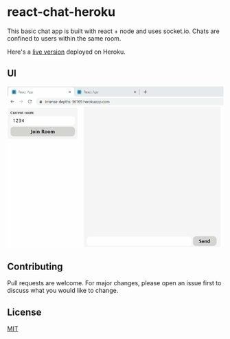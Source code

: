 # react-chat-heroku

This basic chat app is built with react + node and uses socket.io. Chats are confined to users within the same room.

Here's a [live version](https://intense-depths-36169.herokuapp.com/) deployed on Heroku. 

## UI
![Chat App](react-chat-heroku.gif)

## Contributing
Pull requests are welcome. For major changes, please open an issue first to discuss what you would like to change.

## License
[MIT](https://choosealicense.com/licenses/mit/)
